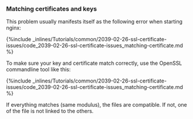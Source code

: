 <!-- usedin: [ _legacy_docker/Tutorials/2017-02-26-ssl-certificate-issues.md, _maestro/Tutorials/2017-02-26-ssl-certificate-issues.md, _node/tutorials/2017-02-26-ssl-certificate-issues.md, _rails/Tutorials/2017-02-26-ssl-certificate-issues.md] -->


### Matching certificates and keys

This problem usually manifests itself as the following error when starting nginx:



{%include _inlines/Tutorials/common/2039-02-26-ssl-certificate-issues/code_2039-02-26-ssl-certificate-issues_matching-certificate.md %}




To make sure your key and certificate match correctly, use the OpenSSL commandline tool like this:



{%include _inlines/Tutorials/common/2039-02-26-ssl-certificate-issues/code_2039-02-26-ssl-certificate-issues_matching-certificate.md %}




If everything matches (same modulus), the files are compatible. If not, one of the file is not linked to the others.

